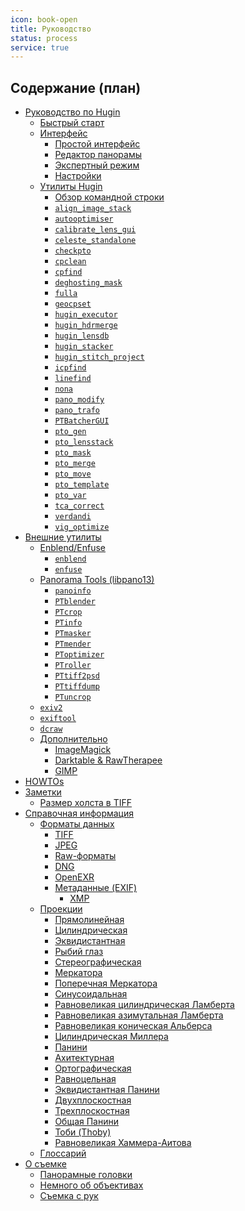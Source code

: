 ```yaml
---
icon: book-open
title: Руководство
status: process
service: true
---
```

## Содержание (план)

<ul class="caption">
  <li class="fa-icon-li-folder-open">
    <a class="stub" href="{% link guide/hugin/index.md %}">Руководство по Hugin</a>
    <ul>
      <li class="fa-icon-li-file"><a class="done" href="{% link guide/hugin/quick_start.md %}">Быстрый старт</a></li>
      <li class="fa-icon-li-folder-open">
        <a class="stub" href="{% link guide/hugin/gui/index.md %}">Интерфейс</a>
        <ul>
          <li class="fa-icon-li-file"><a class="stub" href="{% link guide/hugin/gui/simple.md %}">Простой интерфейс</a></li>
          <li class="fa-icon-li-file"><a class="stub" href="{% link guide/hugin/gui/advanced.md %}">Редактор панорамы</a></li>
          <li class="fa-icon-li-file"><a class="stub" href="{% link guide/hugin/gui/expert.md %}">Экспертный режим</a></li>
          <li class="fa-icon-li-file"><a class="stub" href="{% link guide/hugin/gui/preferences.md %}">Настройки</a></li>
        </ul>
      </li>
      <li class="fa-icon-li-folder-open">
        <a class="stub" href="{% link guide/hugin/tools/index.md %}">Утилиты Hugin</a>
        <ul>
          <li class="fa-icon-li-file"><a class="stub" href="{% link guide/hugin/tools/command_line.md %}">Обзор командной строки</a></li>
          <li class="fa-icon-li-file"><a class="stub" href="{% link guide/hugin/tools/align_image_stack.md %}"><code>align_image_stack</code></a></li>
          <li class="fa-icon-li-file"><a class="stub" href="{% link guide/hugin/tools/autooptimiser.md %}"><code>autooptimiser</code></a></li>
          <li class="fa-icon-li-file"><a class="stub" href="{% link guide/hugin/tools/calibrate_lens_gui.md %}"><code>calibrate_lens_gui</code></a></li>
          <li class="fa-icon-li-file"><a class="stub" href="{% link guide/hugin/tools/celeste_standalone.md %}"><code>celeste_standalone</code></a></li>
          <li class="fa-icon-li-file"><a class="stub" href="{% link guide/hugin/tools/checkpto.md %}"><code>checkpto</code></a></li>
          <li class="fa-icon-li-file"><a class="stub" href="{% link guide/hugin/tools/cpclean.md %}"><code>cpclean</code></a></li>
          <li class="fa-icon-li-file"><a class="stub" href="{% link guide/hugin/tools/cpfind.md %}"><code>cpfind</code></a></li>
          <li class="fa-icon-li-file"><a class="stub" href="{% link guide/hugin/tools/deghosting_mask.md %}"><code>deghosting_mask</code></a></li>
          <li class="fa-icon-li-file"><a class="stub" href="{% link guide/hugin/tools/fulla.md %}"><code>fulla</code></a></li>
          <li class="fa-icon-li-file"><a class="stub" href="{% link guide/hugin/tools/geocpset.md %}"><code>geocpset</code></a></li>
          <li class="fa-icon-li-file"><a class="stub" href="{% link guide/hugin/tools/hugin_executor.md %}"><code>hugin_executor</code></a></li>
          <li class="fa-icon-li-file"><a class="stub" href="{% link guide/hugin/tools/hugin_hdrmerge.md %}"><code>hugin_hdrmerge</code></a></li>
          <li class="fa-icon-li-file"><a class="stub" href="{% link guide/hugin/tools/hugin_lensdb.md %}"><code>hugin_lensdb</code></a></li>
          <li class="fa-icon-li-file"><a class="stub" href="{% link guide/hugin/tools/hugin_stacker.md %}"><code>hugin_stacker</code></a></li>
          <li class="fa-icon-li-file"><a class="stub" href="{% link guide/hugin/tools/hugin_stitch_project.md %}"><code>hugin_stitch_project</code></a></li>
          <li class="fa-icon-li-file"><a class="stub" href="{% link guide/hugin/tools/icpfind.md %}"><code>icpfind</code></a></li>
          <li class="fa-icon-li-file"><a class="stub" href="{% link guide/hugin/tools/linefind.md %}"><code>linefind</code></a></li>
          <li class="fa-icon-li-file"><a class="stub" href="{% link guide/hugin/tools/nona.md %}"><code>nona</code></a></li>
          <li class="fa-icon-li-file"><a class="stub" href="{% link guide/hugin/tools/pano_modify.md %}"><code>pano_modify</code></a></li>
          <li class="fa-icon-li-file"><a class="stub" href="{% link guide/hugin/tools/pano_trafo.md %}"><code>pano_trafo</code></a></li>
          <li class="fa-icon-li-file"><a class="stub" href="{% link guide/hugin/tools/PTBatcherGUI.md %}"><code>PTBatcherGUI</code></a></li>
          <li class="fa-icon-li-file"><a class="stub" href="{% link guide/hugin/tools/pto_gen.md %}"><code>pto_gen</code></a></li>
          <li class="fa-icon-li-file"><a class="stub" href="{% link guide/hugin/tools/pto_lensstack.md %}"><code>pto_lensstack</code></a></li>
          <li class="fa-icon-li-file"><a class="stub" href="{% link guide/hugin/tools/pto_mask.md %}"><code>pto_mask</code></a></li>
          <li class="fa-icon-li-file"><a class="stub" href="{% link guide/hugin/tools/pto_merge.md %}"><code>pto_merge</code></a></li>
          <li class="fa-icon-li-file"><a class="stub" href="{% link guide/hugin/tools/pto_move.md %}"><code>pto_move</code></a></li>
          <li class="fa-icon-li-file"><a class="stub" href="{% link guide/hugin/tools/pto_template.md %}"><code>pto_template</code></a></li>
          <li class="fa-icon-li-file"><a class="stub" href="{% link guide/hugin/tools/pto_var.md %}"><code>pto_var</code></a></li>
          <li class="fa-icon-li-file"><a class="stub" href="{% link guide/hugin/tools/tca_correct.md %}"><code>tca_correct</code></a></li>
          <li class="fa-icon-li-file"><a class="stub" href="{% link guide/hugin/tools/verdandi.md %}"><code>verdandi</code></a></li>
          <li class="fa-icon-li-file"><a class="stub" href="{% link guide/hugin/tools/vig_optimize.md %}"><code>vig_optimize</code></a></li>
        </ul>
      </li>
    </ul>
  </li>
  <li class="fa-icon-li-folder-open">
    <a class="stub" href="{% link guide/tools/index.md %}">Внешние утилиты</a>
    <ul>
      <li class="fa-icon-li-folder-open">
        <a class="stub" href="{% link guide/tools/enblend/index.md %}">Enblend/Enfuse</a>
        <ul>
          <li class="fa-icon-li-file"><a class="stub" href="{% link guide/tools/enblend/enblend.md %}"><code>enblend</code></a></li>
          <li class="fa-icon-li-file"><a class="stub" href="{% link guide/tools/enblend/enfuse.md %}"><code>enfuse</code></a></li>
        </ul>
      </li>
      <li class="fa-icon-li-folder-open">
        <a class="stub" href="{% link guide/tools/libpano13/index.md %}">Panorama Tools (libpano13)</a>
        <ul>
          <li class="fa-icon-li-file"><a class="stub" href="{% link guide/tools/libpano13/panoinfo.md %}"><code>panoinfo</code></a></li>
          <li class="fa-icon-li-file"><a class="stub" href="{% link guide/tools/libpano13/PTblender.md %}"><code>PTblender</code></a></li>
          <li class="fa-icon-li-file"><a class="stub" href="{% link guide/tools/libpano13/PTcrop.md %}"><code>PTcrop</code></a></li>
          <li class="fa-icon-li-file"><a class="stub" href="{% link guide/tools/libpano13/PTinfo.md %}"><code>PTinfo</code></a></li>
          <li class="fa-icon-li-file"><a class="stub" href="{% link guide/tools/libpano13/PTmasker.md %}"><code>PTmasker</code></a></li>
          <li class="fa-icon-li-file"><a class="stub" href="{% link guide/tools/libpano13/PTmender.md %}"><code>PTmender</code></a></li>
          <li class="fa-icon-li-file"><a class="stub" href="{% link guide/tools/libpano13/PToptimizer.md %}"><code>PToptimizer</code></a></li>
          <li class="fa-icon-li-file"><a class="stub" href="{% link guide/tools/libpano13/PTroller.md %}"><code>PTroller</code></a></li>
          <li class="fa-icon-li-file"><a class="stub" href="{% link guide/tools/libpano13/PTtiff2psd.md %}"><code>PTtiff2psd</code></a></li>
          <li class="fa-icon-li-file"><a class="stub" href="{% link guide/tools/libpano13/PTtiffdump.md %}"><code>PTtiffdump</code></a></li>
          <li class="fa-icon-li-file"><a class="stub" href="{% link guide/tools/libpano13/PTuncrop.md %}"><code>PTuncrop</code></a></li>
        </ul>
      </li>
      <li class="fa-icon-li-file"><a class="stub" href="{% link guide/tools/exiv2.md %}"><code>exiv2</code></a></li>
      <li class="fa-icon-li-file"><a class="stub" href="{% link guide/tools/exiftool.md %}"><code>exiftool</code></a></li>
      <li class="fa-icon-li-file"><a class="stub" href="{% link guide/tools/dcraw.md %}"><code>dcraw</code></a></li>
      <li class="fa-icon-li-folder-open">
        <a class="stub" href="{% link guide/tools/other/index.md %}">Дополнительно</a>
        <ul>
          <li class="fa-icon-li-file"><a class="stub" href="{% link guide/tools/other/magick.md %}">ImageMagick</a></li>
          <li class="fa-icon-li-file"><a class="stub" href="{% link guide/tools/other/raw_converters.md %}">Darktable & RawTherapee</a></li>
          <li class="fa-icon-li-file"><a class="stub" href="{% link guide/tools/other/gimp.md %}">GIMP</a></li>
        </ul>
      </li>
    </ul>
  </li>
  <li class="fa-icon-li-folder-open">
    <a class="stub" href="{% link guide/howto/index.md %}">HOWTOs</a>
  </li>
  <li class="fa-icon-li-folder-open">
    <a class="stub" href="{% link guide/notes/index.md %}">Заметки</a>
    <ul>
      <li class="fa-icon-li-file"><a class="done" href="{% link guide/notes/tiff_canvas.md %}">Размер холста в TIFF</a></li>
    </ul>
  </li>
  <li class="fa-icon-li-folder-open">
    <a class="stub" href="{% link guide/ref/index.md %}">Справочная информация</a>
    <ul>
      <li class="fa-icon-li-folder-open">
        <a class="stub" href="{% link guide/ref/format/index.md %}">Форматы данных</a>
        <ul>
          <li class="fa-icon-li-file"><a class="stub" href="{% link guide/ref/format/tiff.md %}">TIFF</a></li>
          <li class="fa-icon-li-file"><a class="stub" href="{% link guide/ref/format/jpeg.md %}">JPEG</a></li>
          <li class="fa-icon-li-file"><a class="stub" href="{% link guide/ref/format/raw.md %}">Raw-форматы</a></li>
          <li class="fa-icon-li-file"><a class="stub" href="{% link guide/ref/format/dng.md %}">DNG</a></li>
          <li class="fa-icon-li-file"><a class="stub" href="{% link guide/ref/format/openexr.md %}">OpenEXR</a></li>
          <li class="fa-icon-li-file">
            <a class="stub" href="{% link guide/ref/format/exif.md %}">Метаданные (EXIF)</a>
            <ul>
              <li class="fa-icon-li-file"><a class="stub" href="{% link guide/ref/format/xmp.md %}">XMP</a></li>
            </ul>
          </li>
        </ul>
      </li>
      <li class="fa-icon-li-folder-open">
        <a class="stub" href="{% link guide/ref/projection/index.md %}">Проекции</a>
        <ul>
          <li class="fa-icon-li-file"><a class="stub" href="{% link guide/ref/projection/rectilinear.md %}">Прямолинейная</a></li>
          <li class="fa-icon-li-file"><a class="stub" href="{% link guide/ref/projection/cylindrical.md %}">Цилиндрическая</a></li>
          <li class="fa-icon-li-file"><a class="stub" href="{% link guide/ref/projection/equirectangular.md %}">Эквидистантная</a></li>
          <li class="fa-icon-li-file"><a class="stub" href="{% link guide/ref/projection/fisheye.md %}">Рыбий глаз</a></li>
          <li class="fa-icon-li-file"><a class="stub" href="{% link guide/ref/projection/stereographic.md %}">Стереографическая</a></li>
          <li class="fa-icon-li-file"><a class="stub" href="{% link guide/ref/projection/mercator.md %}">Меркатора</a></li>
          <li class="fa-icon-li-file"><a class="stub" href="{% link guide/ref/projection/trans_mercator.md %}">Поперечная Меркатора</a></li>
          <li class="fa-icon-li-file"><a class="stub" href="{% link guide/ref/projection/sinusoidal.md %}">Синусоидальная</a></li>
          <li class="fa-icon-li-file"><a class="stub" href="{% link guide/ref/projection/lambert_cylindrical_equal_area.md %}">Равновеликая цилиндрическая Ламберта</a></li>
          <li class="fa-icon-li-file"><a class="stub" href="{% link guide/ref/projection/lambert_equal_area_azimuthal.md %}">Равновеликая азимутальная Ламберта</a></li>
          <li class="fa-icon-li-file"><a class="stub" href="{% link guide/ref/projection/albers_equal_area_conic.md %}">Равновеликая коническая Альберса</a></li>
          <li class="fa-icon-li-file"><a class="stub" href="{% link guide/ref/projection/miller_cylindrical.md %}">Цилиндрическая Миллера</a></li>
          <li class="fa-icon-li-file"><a class="stub" href="{% link guide/ref/projection/panini.md %}">Панини</a></li>
          <li class="fa-icon-li-file"><a class="stub" href="{% link guide/ref/projection/architectural.md %}">Ахитектурная</a></li>
          <li class="fa-icon-li-file"><a class="stub" href="{% link guide/ref/projection/orthographic.md %}">Ортографическая</a></li>
          <li class="fa-icon-li-file"><a class="stub" href="{% link guide/ref/projection/equisolid.md %}">Равноцельная</a></li>
          <li class="fa-icon-li-file"><a class="stub" href="{% link guide/ref/projection/equirectangular_panini.md %}">Эквидистантная Панини</a></li>
          <li class="fa-icon-li-file"><a class="stub" href="{% link guide/ref/projection/biplane.md %}">Двухплоскостная</a></li>
          <li class="fa-icon-li-file"><a class="stub" href="{% link guide/ref/projection/triplane.md %}">Трехплоскостная</a></li>
          <li class="fa-icon-li-file"><a class="stub" href="{% link guide/ref/projection/panini_general.md %}">Общая Панини</a></li>
          <li class="fa-icon-li-file"><a class="stub" href="{% link guide/ref/projection/thoby.md %}">Тоби (Thoby)</a></li>
          <li class="fa-icon-li-file"><a class="stub" href="{% link guide/ref/projection/hammer_aitoff_equal_area.md %}">Равновеликая Хаммера-Аитова</a></li>
        </ul>
      </li>
      <li class="fa-icon-li-file">
        <a class="stub" href="{% link guide/ref/glossary.md %}">Глоссарий</a>
      </li>
    </ul>
  </li>
  <li class="fa-icon-li-folder-open">
    <a class="stub" href="{% link guide/shoot/index.md %}">О съемке</a>
    <ul>
      <li class="fa-icon-li-file"><a class="stub" href="{% link guide/shoot/heads.md %}">Панорамные головки</a></li>
      <li class="fa-icon-li-file"><a class="stub" href="{% link guide/shoot/lens.md %}">Немного об объективах</a></li>
      <li class="fa-icon-li-file"><a class="stub" href="{% link guide/shoot/hands.md %}">Съемка с рук</a></li>
    </ul>
  </li>
</ul>
